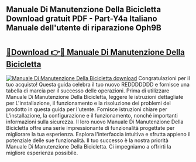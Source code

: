 ## Manuale Di Manutenzione Della Bicicletta Download gratuit PDF - Part-Y4a Italiano Manuale dell'utente di riparazione Oph9B

# <h2><a href="http://dfairrv.blite.top/?on=Manuale+Di+Manutenzione+Della+Bicicletta">🔗Download 👉🔴 Manuale Di Manutenzione Della Bicicletta</a></h2>

[![Manuale Di Manutenzione Della Bicicletta download](https://i.imgur.com/lujVjoI.png)](http://dfairrv.blite.top/?on=Manuale+Di+Manutenzione+Della+Bicicletta)
Congratulazioni per il tuo acquisto! Questa guida celebra il tuo nuovo REDDDDDDD e fornisce una tabella di marcia per il successo delle operazioni. Prima di utilizzare Manuale Di Manutenzione Della Bicicletta, leggere le istruzioni dettagliate per L'installazione, il funzionamento e la risoluzione dei problemi del prodotto in questa guida per l'utente. Fornisce istruzioni chiare per L'installazione, la configurazione e il funzionamento, nonché importanti informazioni sulla sicurezza. Il loro nuovo Manuale Di Manutenzione Della Bicicletta offre una serie impressionante di funzionalità progettate per migliorare la tua esperienza. Esplora l'interfaccia intuitiva e sfrutta appieno il potenziale delle sue funzionalità. Il tuo successo è la nostra priorità Manuale Di Manutenzione Della Bicicletta. Ci impegniamo a offrirti la migliore esperienza possibile.
